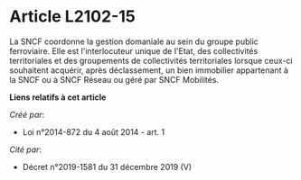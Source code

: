 # Article L2102-15

La SNCF coordonne la gestion domaniale au sein du groupe public ferroviaire. Elle est l'interlocuteur unique de l'Etat, des
collectivités territoriales et des groupements de collectivités territoriales lorsque ceux-ci souhaitent acquérir, après
déclassement, un bien immobilier appartenant à la SNCF ou à SNCF Réseau ou géré par SNCF Mobilités.

**Liens relatifs à cet article**

_Créé par_:

  - Loi n°2014-872 du 4 août 2014 - art. 1

_Cité par_:

  - Décret n°2019-1581 du 31 décembre 2019 (V)

